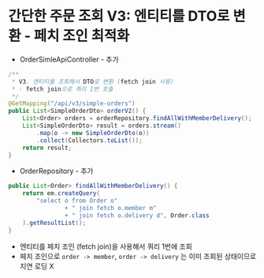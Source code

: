 # 간단한 주문 조회 V3: 엔티티를 DTO로 변환 - 페치 조인 최적화
- OrderSimleApiController - 추가
```java
/**
 * V3. 엔티티를 조회해서 DTO로 변환 (fetch join 사용)
 * - fetch join으로 쿼리 1번 호출
 */
@GetMapping("/api/v3/simple-orders")
public List<SimpleOrderDto> orderV2() {
    List<Order> orders = orderRepository.findAllWithMemberDelivery();
    List<SimpleOrderDto> result = orders.stream()
        .map(o -> new SimpleOrderDto(o))
        .collect(Collectors.toList());
    return result;
}
```
- OrderRepository - 추가
```java
public List<Order> findAllWithMemberDelivery() {
    return em.createQuery(
        "select o from Order o"
                + "	join fetch o.member m"
                + " join fetch o.delivery d", Order.class
    ).getResultList();
}
```
- 엔티티를 페치 조인 (fetch join)을 사용해서 쿼리 1번에 조회
- 페치 조인으로 `order -> member`, `order -> delivery` 는 이미 조회된 상태이므로 지연 로딩 X
